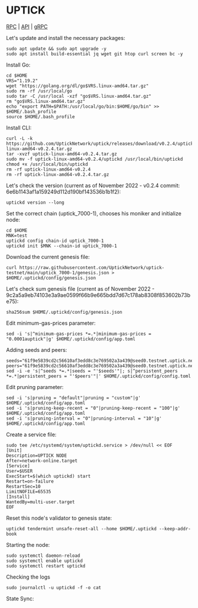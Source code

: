 # UPTICK
[RPC](http://uptick.srgts.xyz:26657) | [API](http://uptick.srgts.xyz:1317) | [gRPC](http://uptick.srgts.xyz:9090)

Let's update and install the necessary packages:
````
sudo apt update && sudo apt upgrade -y
sudo apt install build-essential jq wget git htop curl screen bc -y
````
Install Go:
````
cd $HOME
VRS="1.19.2"
wget "https://golang.org/dl/go$VRS.linux-amd64.tar.gz"
sudo rm -rf /usr/local/go
sudo tar -C /usr/local -xzf "go$VRS.linux-amd64.tar.gz"
rm "go$VRS.linux-amd64.tar.gz"
echo "export PATH=$PATH:/usr/local/go/bin:$HOME/go/bin" >> $HOME/.bash_profile
source $HOME/.bash_profile
````
Install CLI:
````
curl -L -k https://github.com/UptickNetwork/uptick/releases/download/v0.2.4/uptick-linux-amd64-v0.2.4.tar.gz
tar -xvzf uptick-linux-amd64-v0.2.4.tar.gz
sudo mv -f uptick-linux-amd64-v0.2.4/uptickd /usr/local/bin/uptickd
chmod +x /usr/local/bin/uptickd
rm -rf uptick-linux-amd64-v0.2.4
rm -rf uptick-linux-amd64-v0.2.4.tar.gz
````
Let's check the version (current as of November 2022 - v0.2.4 commit: 6e6b1143af1a159249d112d190bf143536b1b1f2):
````
uptickd version --long
````
Set the correct chain (uptick_7000-1), chooses his moniker and initialize node:
````
cd $HOME
MNK=test
uptickd config chain-id uptick_7000-1
uptickd init $MNK --chain-id uptick_7000-1
````
Download the current genesis file:
````
curl https://raw.githubusercontent.com/UptickNetwork/uptick-testnet/main/uptick_7000-1/genesis.json > $HOME/.uptickd/config/genesis.json
````
Let's check sum genesis file (current as of November 2022 - 9c2a5a9eb74103e3a9ae0599f66b9e665bdd7d67c178ab8308f853602b73be75):
````
sha256sum $HOME/.uptickd/config/genesis.json
````
Edit minimum-gas-prices parameter:
````
sed -i 's|^minimum-gas-prices *=.*|minimum-gas-prices = "0.0001auptick"|g' $HOME/.uptickd/config/app.toml
````
Adding seeds and peers:
````
seeds="61f9e5839cd2c56610af3edd8c3e769502a3a439@seed0.testnet.uptick.network:26656"
peers="61f9e5839cd2c56610af3edd8c3e769502a3a439@seed0.testnet.uptick.network:26656,5726ef5d4b2258bad3e9fd0e09708d92f791dbaa@116.202.236.115:26656,e24bde7fe207160442fe6b93ee376a739def5757@51.222.248.153:26656,3dbbfac16932869e66e44a9ef443102e6677cf82@154.12.236.153:11656,95231536864d0ce318d6f8b70c744d8179b2cb58@144.76.224.246:46656"
sed -i -e 's|^seeds *=.*|seeds = "'$seeds'"|; s|^persistent_peers *=.*|persistent_peers = "'$peers'"|' $HOME/.uptickd/config/config.toml
````
Edit pruning parameter:
````
sed -i 's|pruning = "default"|pruning = "custom"|g' $HOME/.uptickd/config/app.toml
sed -i 's|pruning-keep-recent = "0"|pruning-keep-recent = "100"|g' $HOME/.uptickd/config/app.toml
sed -i 's|pruning-interval = "0"|pruning-interval = "10"|g' $HOME/.uptickd/config/app.toml
````
Create a service file:
````
sudo tee /etc/systemd/system/uptickd.service > /dev/null << EOF
[Unit]
Description=UPTICK NODE
After=network-online.target
[Service]
User=$USER
ExecStart=$(which uptickd) start
Restart=on-failure
RestartSec=10
LimitNOFILE=65535
[Install]
WantedBy=multi-user.target
EOF
````
Reset this node's validator to genesis state:
````
uptickd tendermint unsafe-reset-all --home $HOME/.uptickd --keep-addr-book
````
Starting the node:
````
sudo systemctl daemon-reload
sudo systemctl enable uptickd
sudo systemctl restart uptickd
````
Checking the logs
````
sudo journalctl -u uptickd -f -o cat
````
State Sync:
````
````
